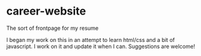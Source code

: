# career-website
The sort of frontpage for my resume

I began my work on this in an attempt to learn html/css and a bit of javascript. I work on it and update it when I can. Suggestions are welcome!
